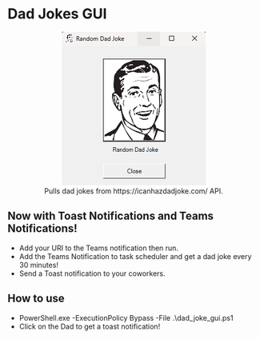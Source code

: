 # Dad Jokes GUI
<p align="center">
  <img src="https://raw.githubusercontent.com/Tachaeon/Dad_Jokes/main/images/dad.png" />
  <br>Pulls dad jokes from https://icanhazdadjoke.com/ API.
</p>

## Now with Toast Notifications and Teams Notifications!
- Add your URI to the Teams notification then run.
- Add the Teams Notification to task scheduler and get a dad joke every 30 minutes!
- Send a Toast notification to your coworkers.

## How to use
- PowerShell.exe -ExecutionPolicy Bypass -File .\dad_joke_gui.ps1
- Click on the Dad to get a toast notification!
